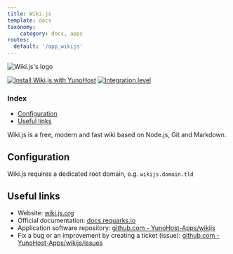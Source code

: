 ```yaml
---
title: Wiki.js
template: docs
taxonomy:
    category: docs, apps
routes:
  default: '/app_wikijs'
---
```


![Wiki.js's logo](image://wikijs_logo.svg?resize=,80)

[![Install Wiki.js with YunoHost](https://install-app.yunohost.org/install-with-yunohost.png)](https://install-app.yunohost.org/?app=wikijs) [![Integration level](https://dash.yunohost.org/integration/wikijs.svg)](https://dash.yunohost.org/appci/app/wikijs)

### Index

- [Configuration](#configuration)
- [Useful links](#useful-links)

Wiki.js is a free, modern and fast wiki based on Node.js, Git and Markdown.

## Configuration

Wiki.js requires a dedicated root domain, e.g. `wikijs.domain.tld`

## Useful links

+ Website: [wiki.js.org](https://wiki.js.org/)
+ Official documentation: [docs.requarks.io](https://docs.requarks.io/)
+ Application software repository: [github.com - YunoHost-Apps/wikijs](https://github.com/YunoHost-Apps/wikijs_ynh)
+ Fix a bug or an improvement by creating a ticket (issue): [github.com - YunoHost-Apps/wikijs/issues](https://github.com/YunoHost-Apps/wikijs_ynh/issues)

